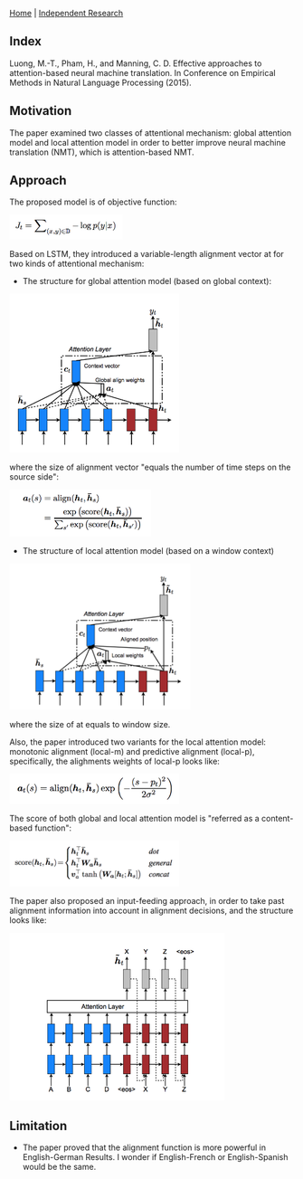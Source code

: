 [Home](https://clojia.github.io/) | [Independent Research](https://clojia.github.io/independent-research/)

## Index
Luong, M.-T., Pham, H., and Manning, C. D. Effective approaches to attention-based neural
machine translation. In Conference on Empirical Methods in Natural Language Processing (2015).

## Motivation
The paper examined two classes of attentional mechanism: global attention model and local attention model in order to better improve neural machine translation (NMT), which is attention-based NMT. 

## Approach

The proposed model is of objective function:

<img src="images/att-obj.png" width="200"> 

Based on LSTM, they introduced a variable-length alignment vector at for two kinds of attentional mechanism:

- The structure for global attention model (based on global context):

<img src="images/global-attention.png" width="300"> 

where the size of alignment vector "equals the number of time steps on the source side":

<img src="images/attention.png" width="250"> 


- The structure of local attention model (based on a window context)

<img src="images/local-attention.png" width="320"> 

where the size of at equals to window size. 

Also, the paper introduced two variants for the local attention model: monotonic alignment (local-m) and predictive alignment (local-p), specifically, the alighments weights of local-p looks like:

<img src="images/att-local-weights.png" width="300"> 


The score of both global and local attention model is "referred as a content-based function":

<img src="images/score.png" width="300"> 

The paper also proposed an input-feeding approach, in order to take past alignment information into account in alignment decisions, and the structure looks like:

<img src="images/input-feeding.png" width="380"> 


## Limitation 
- The paper proved that the alignment function is more powerful in English-German Results. I wonder if English-French or English-Spanish would be the same.
